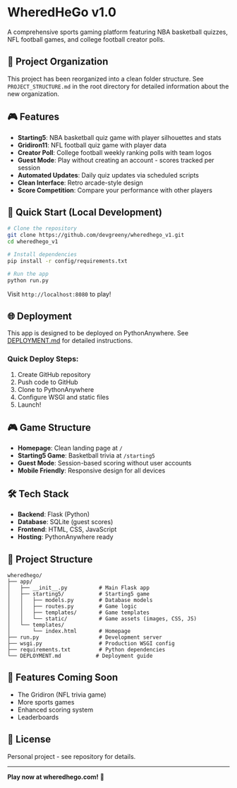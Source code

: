 # WheredHeGo v1.0

A comprehensive sports gaming platform featuring NBA basketball quizzes, NFL football games, and college football creator polls.

## 📁 Project Organization

This project has been reorganized into a clean folder structure. See `PROJECT_STRUCTURE.md` in the root directory for detailed information about the new organization.

## 🎮 Features

- **Starting5**: NBA basketball quiz game with player silhouettes and stats
- **Gridiron11**: NFL football quiz game with player data
- **Creator Poll**: College football weekly ranking polls with team logos
- **Guest Mode**: Play without creating an account - scores tracked per session
- **Automated Updates**: Daily quiz updates via scheduled scripts
- **Clean Interface**: Retro arcade-style design
- **Score Competition**: Compare your performance with other players

## 🚀 Quick Start (Local Development)

```bash
# Clone the repository
git clone https://github.com/devgreeny/wheredhego_v1.git
cd wheredhego_v1

# Install dependencies
pip install -r config/requirements.txt

# Run the app
python run.py
```

Visit `http://localhost:8080` to play!

## 🌐 Deployment

This app is designed to be deployed on PythonAnywhere. See [DEPLOYMENT.md](DEPLOYMENT.md) for detailed instructions.

### Quick Deploy Steps:
1. Create GitHub repository
2. Push code to GitHub
3. Clone to PythonAnywhere
4. Configure WSGI and static files
5. Launch!

## 🎮 Game Structure

- **Homepage**: Clean landing page at `/`
- **Starting5 Game**: Basketball trivia at `/starting5`
- **Guest Mode**: Session-based scoring without user accounts
- **Mobile Friendly**: Responsive design for all devices

## 🛠️ Tech Stack

- **Backend**: Flask (Python)
- **Database**: SQLite (guest scores)
- **Frontend**: HTML, CSS, JavaScript
- **Hosting**: PythonAnywhere ready

## 📁 Project Structure

```
wheredhego/
├── app/
│   ├── __init__.py          # Main Flask app
│   ├── starting5/           # Starting5 game
│   │   ├── models.py        # Database models
│   │   ├── routes.py        # Game logic
│   │   ├── templates/       # Game templates
│   │   └── static/          # Game assets (images, CSS, JS)
│   └── templates/
│       └── index.html       # Homepage
├── run.py                   # Development server
├── wsgi.py                  # Production WSGI config
├── requirements.txt         # Python dependencies
└── DEPLOYMENT.md           # Deployment guide
```

## 🎯 Features Coming Soon

- The Gridiron (NFL trivia game)
- More sports games
- Enhanced scoring system
- Leaderboards

## 📝 License

Personal project - see repository for details.

---

**Play now at wheredhego.com!** 🏀
